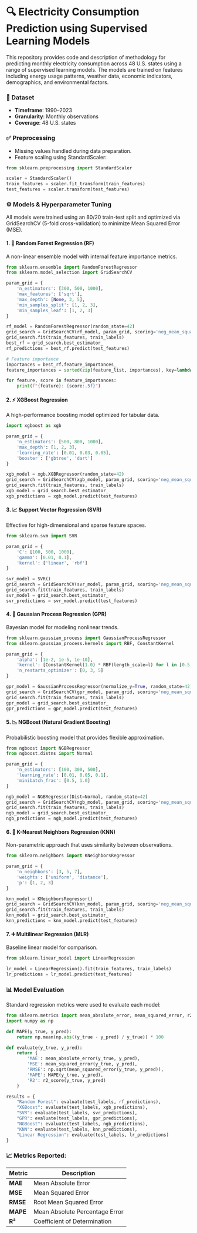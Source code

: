# 🔍 Electricity Consumption Prediction using Supervised Learning Models

This repository provides code and description of methodology for predicting monthly electricity consumption across 48 U.S. states using a range of supervised learning models. The models are trained on features including energy usage patterns, weather data, economic indicators, demographics, and environmental factors.

### 📁 Dataset
- **Timeframe**: 1990–2023
- **Granularity**: Monthly observations
- **Coverage**: 48 U.S. states

### ✅ Preprocessing
- Missing values handled during data preparation.
- Feature scaling using StandardScaler:

```python
from sklearn.preprocessing import StandardScaler

scaler = StandardScaler()
train_features = scaler.fit_transform(train_features)
test_features = scaler.transform(test_features)
```
### ⚙️ Models & Hyperparameter Tuning
All models were trained using an 80/20 train-test split and optimized via GridSearchCV (5-fold cross-validation) to minimize Mean Squared Error (MSE).

#### 1. 🌲 Random Forest Regression (RF)

A non-linear ensemble model with internal feature importance metrics.

```python
from sklearn.ensemble import RandomForestRegressor
from sklearn.model_selection import GridSearchCV

param_grid = {
    'n_estimators': [300, 500, 1000],
    'max_features': ['sqrt'],
    'max_depth': [None, 3, 5],
    'min_samples_split': [1, 2, 3],
    'min_samples_leaf': [1, 2, 3]
}

rf_model = RandomForestRegressor(random_state=42)
grid_search = GridSearchCV(rf_model, param_grid, scoring='neg_mean_squared_error', cv=5, verbose=1, n_jobs=-1)
grid_search.fit(train_features, train_labels)
best_rf = grid_search.best_estimator_
rf_predictions = best_rf.predict(test_features)

# Feature importance
importances = best_rf.feature_importances_
feature_importances = sorted(zip(feature_list, importances), key=lambda x: x[1], reverse=True)[:10]

for feature, score in feature_importances:
    print(f"{feature}: {score:.5f}")
```
#### 2. ⚡ XGBoost Regression
A high-performance boosting model optimized for tabular data.

```python
import xgboost as xgb

param_grid = {
    'n_estimators': [500, 800, 1000],
    'max_depth': [1, 2, 3],
    'learning_rate': [0.01, 0.03, 0.05],
    'booster': ['gbtree', 'dart']
}

xgb_model = xgb.XGBRegressor(random_state=42)
grid_search = GridSearchCV(xgb_model, param_grid, scoring='neg_mean_squared_error', cv=5, verbose=1, n_jobs=-1)
grid_search.fit(train_features, train_labels)
xgb_model = grid_search.best_estimator_
xgb_predictions = xgb_model.predict(test_features)
```
#### 3. 📈 Support Vector Regression (SVR)
Effective for high-dimensional and sparse feature spaces.

```python
from sklearn.svm import SVR

param_grid = {
    'C': [100, 500, 1000],
    'gamma': [0.01, 0.1],
    'kernel': ['linear', 'rbf']
}

svr_model = SVR()
grid_search = GridSearchCV(svr_model, param_grid, scoring='neg_mean_squared_error', cv=5, verbose=1, n_jobs=-1)
grid_search.fit(train_features, train_labels)
svr_model = grid_search.best_estimator_
svr_predictions = svr_model.predict(test_features)
```
#### 4. 🔮 Gaussian Process Regression (GPR)
Bayesian model for modeling nonlinear trends.

```python
from sklearn.gaussian_process import GaussianProcessRegressor
from sklearn.gaussian_process.kernels import RBF, ConstantKernel

param_grid = {
    'alpha': [1e-2, 1e-5, 1e-10],
    'kernel': [ConstantKernel(1.0) * RBF(length_scale=l) for l in [0.5, 1.0, 2.0]],
    'n_restarts_optimizer': [0, 3, 5]
}

gpr_model = GaussianProcessRegressor(normalize_y=True, random_state=42)
grid_search = GridSearchCV(gpr_model, param_grid, scoring='neg_mean_squared_error', cv=5, verbose=1, n_jobs=-1)
grid_search.fit(train_features, train_labels)
gpr_model = grid_search.best_estimator_
gpr_predictions = gpr_model.predict(test_features)
```
#### 5. 📉 NGBoost (Natural Gradient Boosting)
Probabilistic boosting model that provides flexible approximation.

```python
from ngboost import NGBRegressor
from ngboost.distns import Normal

param_grid = {
    'n_estimators': [100, 300, 500],
    'learning_rate': [0.01, 0.05, 0.1],
    'minibatch_frac': [0.5, 1.0]
}

ngb_model = NGBRegressor(Dist=Normal, random_state=42)
grid_search = GridSearchCV(ngb_model, param_grid, scoring='neg_mean_squared_error', cv=5, verbose=1, n_jobs=-1)
grid_search.fit(train_features, train_labels)
ngb_model = grid_search.best_estimator_
ngb_predictions = ngb_model.predict(test_features)
```
#### 6. 👥 K-Nearest Neighbors Regression (KNN)
Non-parametric approach that uses similarity between observations.

```python
from sklearn.neighbors import KNeighborsRegressor

param_grid = {
    'n_neighbors': [3, 5, 7],
    'weights': ['uniform', 'distance'],
    'p': [1, 2, 3]
}

knn_model = KNeighborsRegressor()
grid_search = GridSearchCV(knn_model, param_grid, scoring='neg_mean_squared_error', cv=5, verbose=1, n_jobs=-1)
grid_search.fit(train_features, train_labels)
knn_model = grid_search.best_estimator_
knn_predictions = knn_model.predict(test_features)
```
#### 7. ➕ Multilinear Regression (MLR)
Baseline linear model for comparison.

```python
from sklearn.linear_model import LinearRegression

lr_model = LinearRegression().fit(train_features, train_labels)
lr_predictions = lr_model.predict(test_features)
```
### 📊 Model Evaluation
Standard regression metrics were used to evaluate each model:

```python
from sklearn.metrics import mean_absolute_error, mean_squared_error, r2_score
import numpy as np

def MAPE(y_true, y_pred):
    return np.mean(np.abs((y_true - y_pred) / y_true)) * 100

def evaluate(y_true, y_pred):
    return {
        'MAE': mean_absolute_error(y_true, y_pred),
        'MSE': mean_squared_error(y_true, y_pred),
        'RMSE': np.sqrt(mean_squared_error(y_true, y_pred)),
        'MAPE': MAPE(y_true, y_pred),
        'R2': r2_score(y_true, y_pred)
    }

results = {
    "Random Forest": evaluate(test_labels, rf_predictions),
    "XGBoost": evaluate(test_labels, xgb_predictions),
    "SVR": evaluate(test_labels, svr_predictions),
    "GPR": evaluate(test_labels, gpr_predictions),
    "NGBoost": evaluate(test_labels, ngb_predictions),
    "KNN": evaluate(test_labels, knn_predictions),
    "Linear Regression": evaluate(test_labels, lr_predictions)
}
```
### 📈 Metrics Reported:
| Metric | Description |
|--------|-------------|
| **MAE** | Mean Absolute Error |
| **MSE** | Mean Squared Error |
| **RMSE** | Root Mean Squared Error |
| **MAPE** | Mean Absolute Percentage Error |
| **R²** | Coefficient of Determination |
